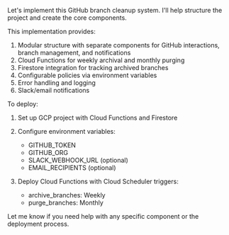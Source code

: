 Let's implement this GitHub branch cleanup system. I'll help structure the project and create the core components.



This implementation provides:

1. Modular structure with separate components for GitHub interactions, branch management, and notifications
2. Cloud Functions for weekly archival and monthly purging
3. Firestore integration for tracking archived branches
4. Configurable policies via environment variables
5. Error handling and logging
6. Slack/email notifications

To deploy:

1. Set up GCP project with Cloud Functions and Firestore
2. Configure environment variables:
   - GITHUB_TOKEN
   - GITHUB_ORG
   - SLACK_WEBHOOK_URL (optional)
   - EMAIL_RECIPIENTS (optional)

3. Deploy Cloud Functions with Cloud Scheduler triggers:
   - archive_branches: Weekly
   - purge_branches: Monthly

Let me know if you need help with any specific component or the deployment process.
